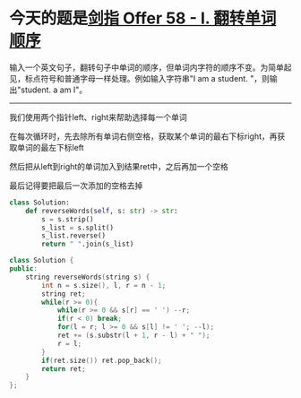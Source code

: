 # 今天的题是[剑指 Offer 58 - I. 翻转单词顺序](https://leetcode-cn.com/problems/fan-zhuan-dan-ci-shun-xu-lcof/)

输入一个英文句子，翻转句子中单词的顺序，但单词内字符的顺序不变。为简单起见，标点符号和普通字母一样处理。例如输入字符串"I am a student. "，则输出"student. a am I"。

---

我们使用两个指针left、right来帮助选择每一个单词

在每次循环时，先去除所有单词右侧空格，获取某个单词的最右下标right，再获取单词的最左下标left

然后把从left到right的单词加入到结果ret中，之后再加一个空格

最后记得要把最后一次添加的空格去掉

```python
class Solution:
    def reverseWords(self, s: str) -> str:
        s = s.strip()
        s_list = s.split()
        s_list.reverse()
        return " ".join(s_list)
```

```cpp
class Solution {
public:
    string reverseWords(string s) {
        int n = s.size(), l, r = n - 1;
        string ret;
        while(r >= 0){  
            while(r >= 0 && s[r] == ' ') --r; 
            if(r < 0) break;
            for(l = r; l >= 0 && s[l] != ' '; --l); 
            ret += (s.substr(l + 1, r - l) + " ");
            r = l;
        }
        if(ret.size()) ret.pop_back();
        return ret;
    }
};
```


